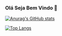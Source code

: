 ### Olá Seja Bem Vindo  👋

[![Anurag's GitHub stats](https://github-readme-stats.vercel.app/api?username=devGiovanni95&show_icons=true)](https://github.com/devGiovanni95/github-readme-stats)

[![Top Langs](https://github-readme-stats.vercel.app/api/top-langs/?username=devGiovanni95&layout=compact)](https://github.com/devGiovanni95/github-readme-stats)

<!--
**devGiovanni95/devGiovanni95** is a ✨ _special_ ✨ repository because its `README.md` (this file) appears on your GitHub profile.
